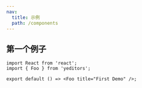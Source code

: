 ```yaml
---
nav:
  title: 示例
  path: /components
---
```


## 第一个例子

```tsx
import React from 'react';
import { Foo } from 'yeditors';

export default () => <Foo title="First Demo" />;
```
